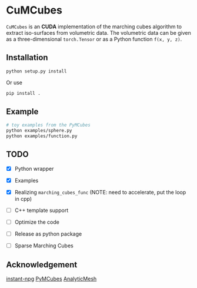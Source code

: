 # CuMCubes
`CuMCubes` is an **CUDA** implementation of the marching cubes algorithm to extract iso-surfaces from volumetric data. The volumetric data can be given as a three-dimensional `torch.Tensor` or as a Python function `f(x, y, z)`.

## Installation
```sh
python setup.py install
```
Or use
```sh
pip install .
```

## Example
```sh
# toy examples from the PyMCubes
python examples/sphere.py
python examples/function.py
```


## TODO
- [x] Python wrapper
- [x] Examples
- [x] Realizing `marching_cubes_func` (NOTE: need to accelerate, put the loop in cpp)
- [ ] C++ template support
- [ ] Optimize the code
- [ ] Release as python package
- [ ] Sparse Marching Cubes


## Acknowledgement
[instant-npg](https://github.com/NVlabs/instant-ngp)
[PyMCubes](https://github.com/pmneila/PyMCubes)
[AnalyticMesh](https://github.com/Gorilla-Lab-SCUT/AnalyticMesh)

